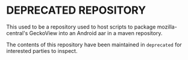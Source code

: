 # DEPRECATED REPOSITORY

This used to be a repository used to host scripts to package
mozilla-central's GeckoView into an Android aar in a maven repository.

The contents of this repository have been maintained in `deprecated`
for interested parties to inspect.